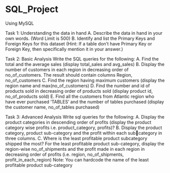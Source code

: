 # SQL_Project 
Using MySQL

Task 1: Understanding the data in hand
A. Describe the data in hand in your own words. (Word Limit is 500)
B. Identify and list the Primary Keys and Foreign Keys for this dataset (Hint: If a table 
don’t have Primary Key or Foreign Key, then specifically mention it in your answer.)


Task 2: Basic Analysis
Write the SQL queries for the following: 
A. Find the total and the average sales (display total_sales and avg_sales) 
B. Display the number of customers in each region in decreasing order of no_of_customers. The result should contain columns Region, no_of_customers
C. Find the region having maximum customers (display the region name and max(no_of_customers)
D. Find the number and id of products sold in decreasing order of products sold (display product id, no_of_products sold)
E. Find all the customers from Atlantic region who have ever purchased ‘TABLES’ and the number of tables purchased (display the customer name, no_of_tables purchased) 


Task 3: Advanced Analysis 
Write sql queries for the following:
A. Display the product categories in descending order of profits (display the product category wise profits i.e. product_category, profits)?
B. Display the product category, product sub-category and the profit within each subcategory in three columns. 
C. Where is the least profitable product subcategory shipped the most? 
For the least profitable product sub-category, display the region-wise no_of_shipments and the profit made in each region in decreasing order of profits (i.e. region, no_of_shipments, profit_in_each_region)
Note: You can hardcode the name of the least profitable product sub-category

